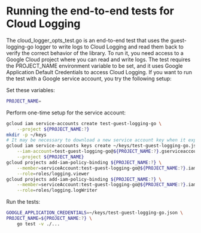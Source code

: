 # Running the end-to-end tests for Cloud Logging

The cloud_logger_opts_test.go is an end-to-end test that uses the guest-logging-go logger to write logs to Cloud Logging and read them back to verify the correct behavior of the library. To run it, you need access to a Google Cloud project where you can read and write logs. The test requires the PROJECT_NAME environment variable to be set, and it uses Google Application Default Credentials to access Cloud Logging. If you want to run the test with a Google service account, you try the following setup:

Set these variables:
```bash
PROJECT_NAME=
```

Perform one-time setup for the service account:
```bash
gcloud iam service-accounts create test-guest-logging-go \
	--project ${PROJECT_NAME:?}
mkdir -p ~/keys
# It may be necessary to download a new service account key when it expires.
gcloud iam service-accounts keys create ~/keys/test-guest-logging-go.json \
	--iam-account=test-guest-logging-go@${PROJECT_NAME:?}.gserviceaccount.com \
	--project ${PROJECT_NAME}
gcloud projects add-iam-policy-binding ${PROJECT_NAME:?} \
	--member=serviceAccount:test-guest-logging-go@${PROJECT_NAME:?}.iam.gserviceaccount.com \
	--role=roles/logging.viewer
gcloud projects add-iam-policy-binding ${PROJECT_NAME:?} \
	--member=serviceAccount:test-guest-logging-go@${PROJECT_NAME:?}.iam.gserviceaccount.com \
	--role=roles/logging.logWriter
```

Run the tests:
```bash
GOOGLE_APPLICATION_CREDENTIALS=~/keys/test-guest-logging-go.json \
PROJECT_NAME=${PROJECT_NAME:?} \
	go test -v ./...
```